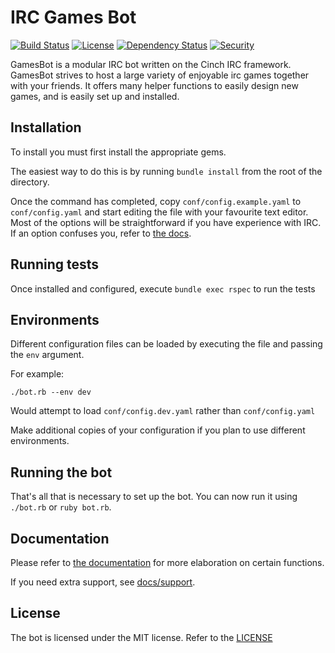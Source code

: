 IRC Games Bot
=============

[![Build Status](https://travis-ci.org/Zarthus/irc-games-bot.svg)](https://travis-ci.org/Zarthus/irc-games-bot)
[![License](https://img.shields.io/badge/license-MIT-brightgreen.svg)](https://img.shields.io/badge/license-MIT-brightgreen.svg)
[![Dependency Status](https://gemnasium.com/Zarthus/irc-games-bot.svg)](https://gemnasium.com/Zarthus/irc-games-bot)
[![Security](https://hakiri.io/github/Zarthus/irc-games-bot/master.svg)](https://hakiri.io/github/Zarthus/irc-games-bot/master)

GamesBot is a modular IRC bot written on the Cinch IRC framework. GamesBot strives to host a large variety of enjoyable
irc games together with your friends. It offers many helper functions to easily design new games, and is easily set up and installed.

## Installation

To install you must first install the appropriate gems.

The easiest way to do this is by running `bundle install` from the root of the directory.

Once the command has completed, copy `conf/config.example.yaml` to `conf/config.yaml` and start editing the file with your favourite text editor.
Most of the options will be straightforward if you have experience with IRC. If an option confuses you, refer to [the docs](docs/configuration.md).

## Running tests

Once installed and configured, execute `bundle exec rspec` to run the tests

## Environments

Different configuration files can be loaded by executing the file and passing the `env` argument.

For example:
```
./bot.rb --env dev
```

Would attempt to load `conf/config.dev.yaml` rather than `conf/config.yaml`

Make additional copies of your configuration if you plan to use different environments.

## Running the bot

That's all that is necessary to set up the bot. You can now run it using `./bot.rb` or `ruby bot.rb`.

## Documentation

Please refer to [the documentation](docs) for more elaboration on certain functions.

If you need extra support, see [docs/support](docs/support.md).

## License

The bot is licensed under the MIT license. Refer to the [LICENSE](LICENSE)